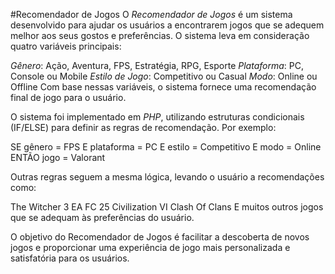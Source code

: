 #Recomendador de Jogos
O *Recomendador de Jogos* é um sistema desenvolvido para ajudar os usuários a encontrarem jogos que se adequem melhor aos seus gostos e preferências. O sistema leva em consideração quatro variáveis principais:

*Gênero*: Ação, Aventura, FPS, Estratégia, RPG, Esporte
*Plataforma*: PC, Console ou Mobile
*Estilo de Jogo*: Competitivo ou Casual
*Modo*: Online ou Offline
Com base nessas variáveis, o sistema fornece uma recomendação final de jogo para o usuário.

O sistema foi implementado em *PHP*, utilizando estruturas condicionais (IF/ELSE) para definir as regras de recomendação. Por exemplo:

SE gênero = FPS E plataforma = PC E estilo = Competitivo E modo = Online
ENTÃO jogo = Valorant

Outras regras seguem a mesma lógica, levando o usuário a recomendações como:

The Witcher 3
EA FC 25
Civilization VI
Clash Of Clans
E muitos outros jogos que se adequam às preferências do usuário.

O objetivo do Recomendador de Jogos é facilitar a descoberta de novos jogos e proporcionar uma experiência de jogo mais personalizada e satisfatória para os usuários.
